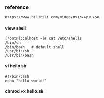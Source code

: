 ### reference    
    https://www.bilibili.com/video/BV1KZ4y1u7S8
#### view shell
```commandline
[root@localhost ~]# cat /etc/shells 
/bin/sh
/bin/bash   # default shell
/usr/bin/sh
/usr/bin/bash
```    

#### vi hello.sh    
```shell script
#!/bin/bash
echo "hello world!"
```
#### chmod +x hello.sh